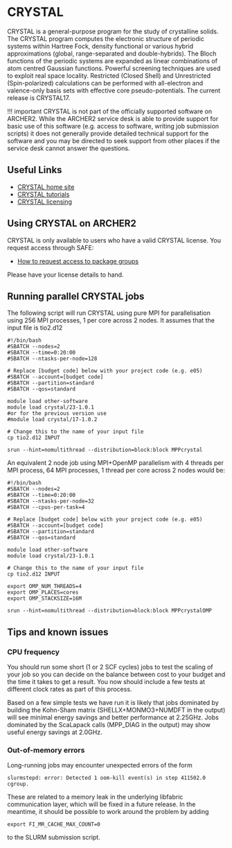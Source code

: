# CRYSTAL

CRYSTAL is a general-purpose program for the study of crystalline solids. The
CRYSTAL program computes the electronic structure of periodic systems within
Hartree Fock, density functional or various hybrid approximations (global,
range-separated and double-hybrids). The Bloch functions of the periodic
systems are expanded as linear combinations of atom centred Gaussian
functions. Powerful screening techniques are used to exploit real space
locality. Restricted (Closed Shell) and Unrestricted (Spin-polarized)
calculations can be performed with all-electron and valence-only basis sets
with effective core pseudo-potentials. The current release is CRYSTAL17.

!!! important
    CRYSTAL is not part of the officially supported
    software on ARCHER2. While the ARCHER2 service desk is able to provide
    support for basic use of this software (e.g. access to software, writing
    job submission scripts) it does not generally provide detailed technical
    support for the software and you may be directed to seek support from
    other places if the service desk cannot answer the questions.

## Useful Links

- [CRYSTAL home site](https://www.crystal.unito.it)
- [CRYSTAL tutorials](http://tutorials.crystalsolutions.eu)
- [CRYSTAL licensing](http://www.crystalsolutions.eu)

## Using CRYSTAL on ARCHER2

CRYSTAL is only available to users who have a valid CRYSTAL license. You 
request access through SAFE:

- [How to request access to package groups](https://epcced.github.io/safe-docs/safe-for-users/#how-to-request-access-to-a-package-group)

Please have your license details to hand.

## Running parallel CRYSTAL jobs

The following script will run CRYSTAL using pure MPI for parallelisation
using 256 MPI processes, 1 per core across 2 nodes. It
assumes that the input file is tio2.d12

```slurm
#!/bin/bash
#SBATCH --nodes=2
#SBATCH --time=0:20:00
#SBATCH --ntasks-per-node=128

# Replace [budget code] below with your project code (e.g. e05)
#SBATCH --account=[budget code]
#SBATCH --partition=standard
#SBATCH --qos=standard

module load other-software
module load crystal/23-1.0.1
#or for the previous version use
#module load crystal/17-1.0.2

# Change this to the name of your input file
cp tio2.d12 INPUT

srun --hint=nomultithread --distribution=block:block MPPcrystal
```

An equivalent 2 node job using MPI+OpenMP parallelism with 4 threads per
MPI process, 64 MPI processes, 1 thread per core across 2 nodes would be:

```slurm
#!/bin/bash
#SBATCH --nodes=2
#SBATCH --time=0:20:00
#SBATCH --ntasks-per-node=32
#SBATCH --cpus-per-task=4

# Replace [budget code] below with your project code (e.g. e05)
#SBATCH --account=[budget code]
#SBATCH --partition=standard
#SBATCH --qos=standard

module load other-software
module load crystal/23-1.0.1

# Change this to the name of your input file
cp tio2.d12 INPUT

export OMP_NUM_THREADS=4
export OMP_PLACES=cores
export OMP_STACKSIZE=16M

srun --hint=nomultithread --distribution=block:block MPPcrystalOMP
```

## Tips and known issues

### CPU frequency

You should run some short (1 or 2 SCF cycles) jobs to test the scaling of your
job so you can decide on the balance between cost to your budget and the time
it takes to get a result. You now should include a few tests at different
clock rates as part of this process.

Based on a few simple tests we have run it is likely that jobs dominated by
building the Kohn-Sham matrix (SHELLX+MONMO3+NUMDFT in the output) will see
minimal energy savings and better performance at 2.25GHz. Jobs dominated by
the ScaLapack calls (MPP_DIAG in the output) may show useful energy savings at
2.0GHz.

### Out-of-memory errors

Long-running jobs may encounter unexpected errors of the form
```
slurmstepd: error: Detected 1 oom-kill event(s) in step 411502.0 cgroup.
```
These are related to a memory leak in the underlying libfabric communication
layer, which will be fixed in a future release. In the meantime, it should
be possible to work around the problem by adding
```
export FI_MR_CACHE_MAX_COUNT=0 
```
to the SLURM submission script.
